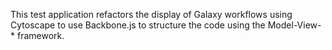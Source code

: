 This test application refactors the display of Galaxy workflows using 
Cytoscape to use Backbone.js to structure the code using the Model-View-* 
framework.